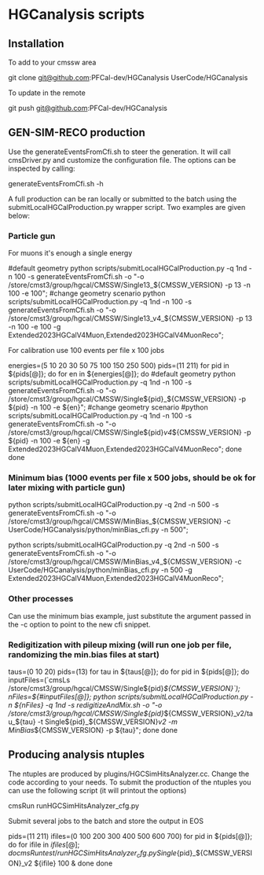 # HGCanalysis scripts

## Installation 

To add to your cmssw area

git clone git@github.com:PFCal-dev/HGCanalysis UserCode/HGCanalysis

To update in the remote

git push git@github.com:PFCal-dev/HGCanalysis

## GEN-SIM-RECO production

Use the generateEventsFromCfi.sh to steer the generation.
It will call cmsDriver.py and customize the configuration file.
The options can be inspected by calling:

generateEventsFromCfi.sh -h

A full production can be ran locally or submitted to the batch using 
the submitLocalHGCalProduction.py wrapper script. Two examples are given below:

### Particle gun 

For muons it's enough a single energy

#default geometry
python scripts/submitLocalHGCalProduction.py -q 1nd -n 100 -s generateEventsFromCfi.sh -o "-o /store/cmst3/group/hgcal/CMSSW/Single13_${CMSSW_VERSION} -p 13 -n 100 -e 100";
#change geometry scenario
python scripts/submitLocalHGCalProduction.py -q 1nd -n 100 -s generateEventsFromCfi.sh -o "-o /store/cmst3/group/hgcal/CMSSW/Single13_v4_${CMSSW_VERSION} -p 13 -n 100 -e 100 -g Extended2023HGCalV4Muon,Extended2023HGCalV4MuonReco";

For calibration use 100 events per file x 100 jobs

energies=(5 10 20 30 50 75 100 150 250 500)
pids=(11 211)
for pid in ${pids[@]}; do
    for en in ${energies[@]}; do
	#default geometry
        python scripts/submitLocalHGCalProduction.py -q 1nd -n 100 -s generateEventsFromCfi.sh -o "-o /store/cmst3/group/hgcal/CMSSW/Single${pid}_${CMSSW_VERSION} -p ${pid} -n 100 -e ${en}";
	#change geometry scenario
	#python scripts/submitLocalHGCalProduction.py -q 1nd -n 100 -s generateEventsFromCfi.sh -o "-o /store/cmst3/group/hgcal/CMSSW/Single${pid}_v4_${CMSSW_VERSION} -p ${pid} -n 100 -e ${en} -g Extended2023HGCalV4Muon,Extended2023HGCalV4MuonReco";
     done
done

### Minimum bias (1000 events per file x 500 jobs, should be ok for later mixing with particle gun)

python scripts/submitLocalHGCalProduction.py -q 2nd -n 500 -s generateEventsFromCfi.sh -o "-o /store/cmst3/group/hgcal/CMSSW/MinBias_${CMSSW_VERSION} -c UserCode/HGCanalysis/python/minBias_cfi.py -n 500";

python scripts/submitLocalHGCalProduction.py -q 2nd -n 500 -s generateEventsFromCfi.sh -o "-o /store/cmst3/group/hgcal/CMSSW/MinBias_v4_${CMSSW_VERSION} -c UserCode/HGCanalysis/python/minBias_cfi.py -n 500 -g Extended2023HGCalV4Muon,Extended2023HGCalV4MuonReco";

### Other processes

Can use the minimum bias example, just substitute the argument passed in the -c option to point to the new cfi snippet.

### Redigitization with pileup mixing (will run one job per file, randomizing the min.bias files at start)

taus=(0 10 20)
pids=(13)
for tau in ${taus[@]}; do
    for pid in ${pids[@]}; do
        inputFiles=(`cmsLs /store/cmst3/group/hgcal/CMSSW/Single${pid}_${CMSSW_VERSION}`);
	nFiles=${#inputFiles[@]};
	python scripts/submitLocalHGCalProduction.py -n ${nFiles} -q 1nd -s redigitizeAndMix.sh -o "-o /store/cmst3/group/hgcal/CMSSW/Single${pid}_${CMSSW_VERSION}_v2/tau_${tau} -t Single${pid}_${CMSSW_VERSION}_v2 -m MinBias_${CMSSW_VERSION} -p ${tau}";
done
done
    

## Producing analysis ntuples

The ntuples are produced by plugins/HGCSimHitsAnalyzer.cc.  Change the code according to your needs.
To submit the production of the ntuples you can use the following script (it will printout the options)

cmsRun runHGCSimHitsAnalyzer_cfg.py

Submit several jobs to the batch and store the output in EOS

pids=(11 211)
ifiles=(0 100 200 300 400 500 600 700)
for pid in ${pids[@]}; do
    for ifile in ${ifiles[@]}; do
    	cmsRun test/runHGCSimHitsAnalyzer_cfg.py Single${pid}_${CMSSW_VERSION}_v2 ${ifile} 100 & 
    done
done
